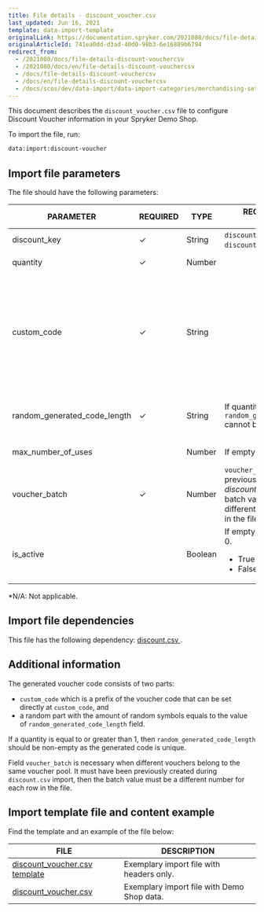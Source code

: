 ```yaml
---
title: File details - discount_voucher.csv
last_updated: Jun 16, 2021
template: data-import-template
originalLink: https://documentation.spryker.com/2021080/docs/file-details-discount-vouchercsv
originalArticleId: 741ea0dd-d3ad-40d0-98b3-6e16889b6794
redirect_from:
  - /2021080/docs/file-details-discount-vouchercsv
  - /2021080/docs/en/file-details-discount-vouchercsv
  - /docs/file-details-discount-vouchercsv
  - /docs/en/file-details-discount-vouchercsv
  - /docs/scos/dev/data-import/data-import-categories/merchandising-setup/discounts/file-details-discount-voucher.csv.html
---
```


This document describes the `discount_voucher.csv` file to configure Discount Voucher information in your Spryker Demo Shop.

To import the file, run:

```bash
data:import:discount-voucher
```

## Import file parameters

The file should have the following parameters:

| PARAMETER | REQUIRED | TYPE | REQUIREMENTS OR COMMENTS | DESCRIPTION |
| --- | --- | --- | --- | --- |
| discount_key | &check; | String |`discount_key` must exist in the `discounts.csv` file | Key identifier of the discount. |
| quantity | &check; | Number |  | Number of vouchers that will be generated. |
| custom_code | &check; | String |  | Customized code of the voucher, composed by two parts:<ul><li>a prefix of the voucher code that can be set directly in this field,</li><li>a random part with the amount of random symbols equals to the value of random_generated_code_length field.</li></ul> |
| random_generated_code_length | &check; | String |If quantity >= 1 then `random_generated_code_length`	cannot be empty. | Random part of the voucher code with the amount of random symbols equals to the value of `random_generated_code_length` field. |
| max_number_of_uses |  | Number |If empty it will be set to 0. | Maximum number of this voucher usage. |
| voucher_batch | &check; | Number |`voucher_batch` must be previously created during *discount.csv* import, then the batch value must be a different number for each row in the file. | Voucher batch groups vouchers into batches. It identifies a voucher belonging to the same voucher pool. |
| is_active |  | Boolean | If empty, will be set to False = 0.<ul><li>True = 1</li><li>False = 0</li></ul>  | Indicates if discount voucher is active or not. |
*N/A: Not applicable.

## Import file dependencies

This file has the following dependency: [ discount.csv ](/docs/scos/dev/data-import/data-import-categories/merchandising-setup/discounts/file-details-discount.csv.html).

## Additional information

The generated voucher code consists of two parts:

* `custom_code` which is a prefix of the voucher code that can be set directly at `custom_code`, and
* a random part with the amount of random symbols equals to the value of `random_generated_code_length` field.

If a quantity is equal to or greater than 1, then `random_generated_code_length` should be non-empty as the generated code is unique.

Field `voucher_batch` is necessary when different vouchers belong to the same voucher pool. It must have been previously created during `discount.csv` import, then the batch value must be a different number for each row in the file.

## Import template file and content example

Find the template and an example of the file below:

| FILE | DESCRIPTION |
| --- | --- |
| [discount_voucher.csv template](https://spryker.s3.eu-central-1.amazonaws.com/docs/Developer+Guide/Back-End/Data+Manipulation/Data+Ingestion/Data+Import/Data+Import+Categories/Merchandising+Setup/Discounts/Template+discount_voucher.csv) | Exemplary import file with headers only. |
| [discount_voucher.csv](https://spryker.s3.eu-central-1.amazonaws.com/docs/Developer+Guide/Back-End/Data+Manipulation/Data+Ingestion/Data+Import/Data+Import+Categories/Merchandising+Setup/Discounts/discount_voucher.csv) | Exemplary import file with Demo Shop data. |
